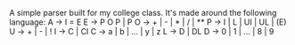 A simple parser built for my college class.
It's made around the following language:
A -> I = E
E -> P O P | P
O -> + | - | * | / | **
P -> I | L | UI | UL | (E)
U -> + | - | !
I -> C | CI
C -> a | b | ... | y | z
L -> D | DL
D -> 0 | 1 | ... | 8 | 9
